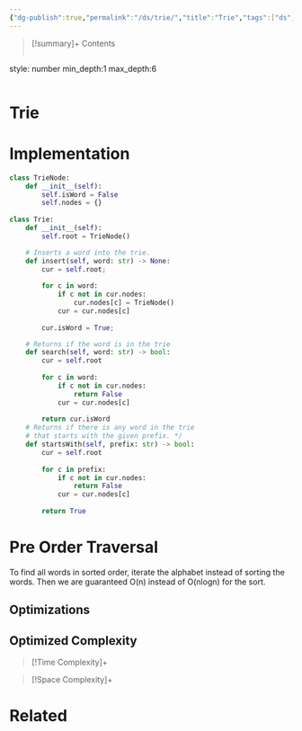 ```yaml
---
{"dg-publish":true,"permalink":"/ds/trie/","title":"Trie","tags":["ds","trie"]}
---
```



>[!summary]+ Contents
>```toc
style: number
min_depth:1
max_depth:6 
>```


# Trie

# Implementation

```python
class TrieNode:
    def __init__(self):
        self.isWord = False
        self.nodes = {}
            
class Trie:
    def __init__(self):
        self.root = TrieNode()

    # Inserts a word into the trie.
    def insert(self, word: str) -> None:
        cur = self.root;
        
        for c in word:
            if c not in cur.nodes:
                cur.nodes[c] = TrieNode()
            cur = cur.nodes[c]
            
        cur.isWord = True;

    # Returns if the word is in the trie
    def search(self, word: str) -> bool:
        cur = self.root
        
        for c in word:
            if c not in cur.nodes:
                return False
            cur = cur.nodes[c]
            
        return cur.isWord
    # Returns if there is any word in the trie 
    # that starts with the given prefix. */
    def startsWith(self, prefix: str) -> bool:
        cur = self.root
        
        for c in prefix:
            if c not in cur.nodes:
                return False
            cur = cur.nodes[c]
            
        return True
```

# Pre Order Traversal
To find all words in sorted order, iterate the alphabet instead of sorting the words.
Then we are guaranteed O(n) instead of O(nlogn) for the sort.


## Optimizations

## Optimized Complexity

>[!Time Complexity]+

>[!Space Complexity]+



# Related
